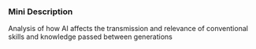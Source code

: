 ### Mini Description

Analysis of how AI affects the transmission and relevance of conventional skills and knowledge passed between generations
